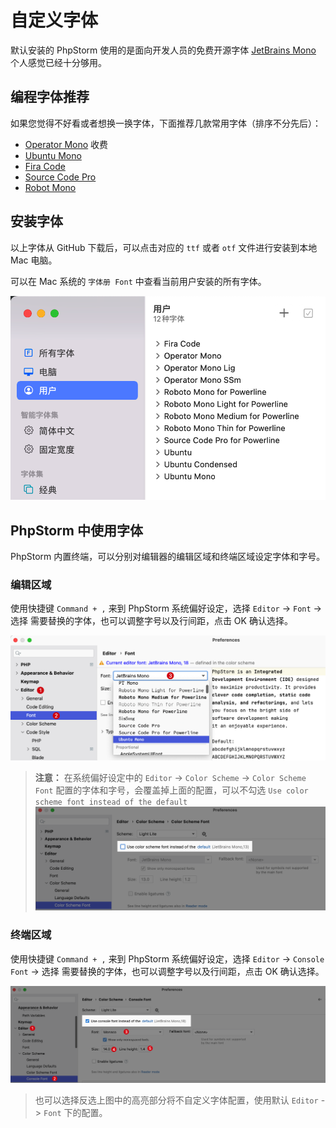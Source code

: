 # 自定义字体

默认安装的 PhpStorm 使用的是面向开发人员的免费开源字体 [JetBrains Mono](https://www.jetbrains.com/lp/mono/) 个人感觉已经十分够用。

## 编程字体推荐

如果您觉得不好看或者想换一换字体，下面推荐几款常用字体（排序不分先后）：

- [Operator Mono](https://github.com/beichensky/Font) 收费
- [Ubuntu Mono](https://github.com/ryanoasis/nerd-fonts/blob/master/patched-fonts/UbuntuMono/readme.md)
- [Fira Code](https://github.com/beichensky/Font/tree/master/FiraCode)
- [Source Code Pro](https://github.com/ryanoasis/nerd-fonts/blob/master/patched-fonts/SourceCodePro/readme.md)
- [Robot Mono](https://github.com/ryanoasis/nerd-fonts/blob/master/patched-fonts/RobotoMono/readme.md)

## 安装字体

以上字体从 GitHub 下载后，可以点击对应的 `ttf` 或者 `otf` 文件进行安装到本地 Mac 电脑。
   
可以在 Mac 系统的 `字体册 Font` 中查看当前用户安装的所有字体。

![](./images/custom-fonts/all-user-fonts.png)

## PhpStorm 中使用字体

PhpStorm 内置终端，可以分别对编辑器的编辑区域和终端区域设定字体和字号。

### 编辑区域

使用快捷键 `Command + ,` 来到 PhpStorm 系统偏好设定，选择 `Editor` -> `Font` -> 选择 需要替换的字体，也可以调整字号以及行间距，点击 OK 确认选择。

![](./images/custom-fonts/select-a-custom-font.png)

> **注意：** 在系统偏好设定中的 `Editor` -> `Color Scheme` -> `Color Scheme Font` 配置的字体和字号，会覆盖掉上面的配置，可以不勾选 `Use color scheme font instead of the default`
    ![](./images/custom-fonts/cancle-color-scheme-font-config.png)

### 终端区域

使用快捷键 `Command + ,` 来到 PhpStorm 系统偏好设定，选择 `Editor` -> `Console Font` -> 选择 需要替换的字体，也可以调整字号以及行间距，点击 OK 确认选择。

![](./images/custom-fonts/select-a-custom-console-font.png)

> 也可以选择反选上图中的高亮部分将不自定义字体配置，使用默认 `Editor` -> `Font` 下的配置。

